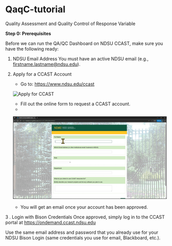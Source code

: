 # QaqC-tutorial
Quality Assessment and Quality Control of Response Variable


**Step 0: Prerequisites**

Before we can run the QA/QC Dashboard on NDSU CCAST, make sure you have the following ready:

1. NDSU Email Address
    You must have an active NDSU email (e.g., firstname.lastname@ndsu.edu).

2. Apply for a CCAST Account

   * Go to: https://www.ndsu.edu/ccast

   ![Apply for CCAST](assets/1-Apply%20for%20CCAST.gif)

   * Fill out the online form to request a CCAST account.
   * 
   ![Online Form](assets/2-Online%20form.gif)

   *  You will get an email once your account has been approved.



3 . Login with Bison Credentials
    Once approved, simply log in to the CCAST portal at https://ondemand.ccast.ndsu.edu

Use the same email address and password that you already use for your NDSU Bison Login (same credentials you use for email, Blackboard, etc.).
